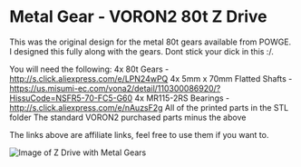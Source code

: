 # Metal Gear - VORON2 80t Z Drive
This was the original design for the metal 80t gears available from POWGE. I designed this fully along with the gears. Dont stick your dick in this :/.

You will need the following:
4x 80t Gears - http://s.click.aliexpress.com/e/LPN24wPQ
4x 5mm x 70mm Flatted Shafts - https://us.misumi-ec.com/vona2/detail/110300086920/?HissuCode=NSFR5-70-FC5-G60
4x MR115-2RS Bearings - http://s.click.aliexpress.com/e/nAuzsF2g
All of the printed parts in the STL folder
The standard VORON2 purchased parts minus the above


The links above are affiliate links, feel free to use them if you want to.

![Image of Z Drive with Metal Gears](https://raw.githubusercontent.com/volcom8190/VORON_V2_Mods/master/All_Metal_Gear_Z_Drive/Images/Whole_Drive_Assembly.png?raw=true)